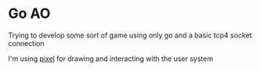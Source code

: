 # Go AO

Trying to develop some sort of game using only go and a basic tcp4 socket connection

I'm using [pixel](https://github.com/faiface/pixel "Pixel Github") for drawing and interacting with the user system